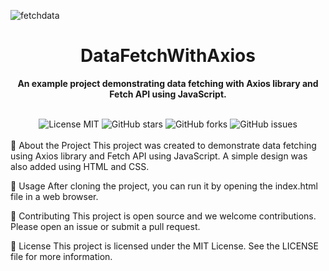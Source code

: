 ![fetchdata](https://user-images.githubusercontent.com/123208180/235774898-cc631243-e559-4dd9-84b6-e76b42dbfe32.gif)

<div align="center">
  <h1>DataFetchWithAxios</h1>
  <p>
    <b>An example project demonstrating data fetching with Axios library and Fetch API using JavaScript. </b>
  </p>
  <br>
  <img src="https://img.shields.io/github/license/{github-fhasancelik}/DataFetchWithAxios?style=flat-square" alt="License MIT">
  <img src="https://img.shields.io/github/stars/{github-username}/DataFetchWithAxios?style=flat-square" alt="GitHub stars">
  <img src="https://img.shields.io/github/forks/{github-username}/DataFetchWithAxios?style=flat-square" alt="GitHub forks">
  <img src="https://img.shields.io/github/issues/{github-username}/DataFetchWithAxios?style=flat-square" alt="GitHub issues">
  <br>
  <br>
</div>
📖 About the Project
This project was created to demonstrate data fetching using Axios library and Fetch API using JavaScript. A simple design was also added using HTML and CSS.

🚀 Usage
After cloning the project, you can run it by opening the index.html file in a web browser.

🤝 Contributing
This project is open source and we welcome contributions. Please open an issue or submit a pull request.

📝 License
This project is licensed under the MIT License. See the LICENSE file for more information.

